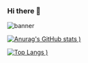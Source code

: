 ### Hi there 👋

![banner](https://user-images.githubusercontent.com/51235172/125973368-eafcfea9-e912-4ee9-a27e-a9b791db43a6.png)

[![Anurag's GitHub stats](https://github-readme-stats.vercel.app/api?username=gagandeepsingh0115&theme=radical)
)](https://github.com/anuraghazra/github-readme-stats)

[![Top Langs](https://github-readme-stats.vercel.app/api/top-langs/?username=gagandeepsingh0115&layout=compact&theme=radical)
)](https://github.com/anuraghazra/github-readme-stats)

